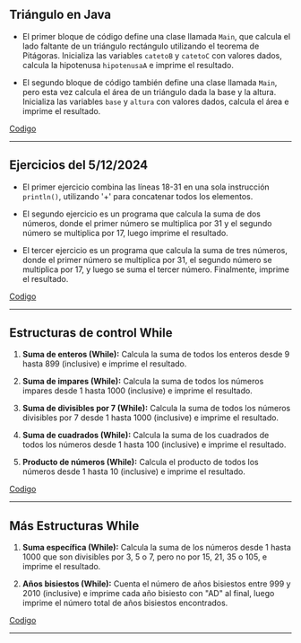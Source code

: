 ## Triángulo en Java

- El primer bloque de código define una clase llamada `Main`, que calcula el lado faltante de un triángulo rectángulo utilizando el teorema de Pitágoras. Inicializa las variables `catetoB` y `catetoC` con valores dados, calcula la hipotenusa `hipotenusaA` e imprime el resultado.

- El segundo bloque de código también define una clase llamada `Main`, pero esta vez calcula el área de un triángulo dada la base y la altura. Inicializa las variables `base` y `altura` con valores dados, calcula el área e imprime el resultado.

 [Codigo](https://github.com/axckzz/J25-Progamming/blob/main/Java%20(Todo)/Java%20Ejercicios.md) 
 
---

## Ejercicios del 5/12/2024

- El primer ejercicio combina las líneas 18-31 en una sola instrucción `println()`, utilizando '+' para concatenar todos los elementos.

- El segundo ejercicio es un programa que calcula la suma de dos números, donde el primer número se multiplica por 31 y el segundo número se multiplica por 17, luego imprime el resultado.

- El tercer ejercicio es un programa que calcula la suma de tres números, donde el primer número se multiplica por 31, el segundo número se multiplica por 17, y luego se suma el tercer número. Finalmente, imprime el resultado.

[Codigo](https://github.com/axckzz/J25-Progamming/blob/main/Java%20(Todo)/Java%20Ejercicios.md) 

  ---
  

## Estructuras de control While

1. **Suma de enteros (While):** Calcula la suma de todos los enteros desde 9 hasta 899 (inclusive) e imprime el resultado.

2. **Suma de impares (While):** Calcula la suma de todos los números impares desde 1 hasta 1000 (inclusive) e imprime el resultado.

3. **Suma de divisibles por 7 (While):** Calcula la suma de todos los números divisibles por 7 desde 1 hasta 1000 (inclusive) e imprime el resultado.

4. **Suma de cuadrados (While):** Calcula la suma de los cuadrados de todos los números desde 1 hasta 100 (inclusive) e imprime el resultado.

5. **Producto de números (While):** Calcula el producto de todos los números desde 1 hasta 10 (inclusive) e imprime el resultado.

[Codigo](https://github.com/axckzz/J25-Progamming/blob/main/Java%20(Todo)/Java%20Ejercicios.md)
   

---

## Más Estructuras While

1. **Suma específica (While):** Calcula la suma de los números desde 1 hasta 1000 que son divisibles por 3, 5 o 7, pero no por 15, 21, 35 o 105, e imprime el resultado.

2. **Años bisiestos (While):** Cuenta el número de años bisiestos entre 999 y 2010 (inclusive) e imprime cada año bisiesto con "AD" al final, luego imprime el número total de años bisiestos encontrados.

[Codigo](https://github.com/axckzz/J25-Progamming/blob/main/Java%20(Todo)/Java%20Ejercicios.md) 

   ---
   
